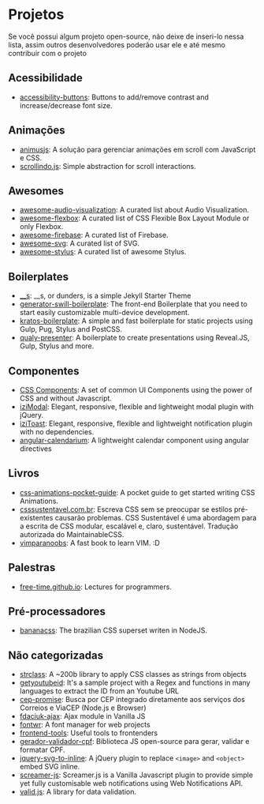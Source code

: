 # Projetos

Se você possui algum projeto open-source, não deixe de inseri-lo nessa lista, assim outros desenvolvedores poderão usar ele e até mesmo contribuir com o projeto

## Acessibilidade

* [accessibility-buttons](http://tiagoporto.github.io/accessibility-buttons/): Buttons to add/remove contrast and increase/decrease font size.

## Animações

* [animusjs](https://github.com/soutomario/animusjs): A solução para gerenciar animações em scroll com JavaScript e CSS.
* [scrollindo.js](https://github.com/afonsopacifer/scrollindo.js): Simple abstraction for scroll interactions.

## Awesomes

* [awesome-audio-visualization](https://github.com/willianjusten/awesome-audio-visualization): A curated list about Audio Visualization.
* [awesome-flexbox](https://github.com/afonsopacifer/awesome-flexbox): A curated list of CSS Flexible Box Layout Module or only Flexbox.
* [awesome-firebase](https://github.com/afonsopacifer/awesome-firebase): A curated list of Firebase.
* [awesome-svg](https://github.com/willianjusten/awesome-svg): A curated list of SVG.
* [awesome-stylus](https://github.com/diogomoretti/awesome-stylus): A curated list of awesome Stylus.

## Boilerplates

* [__s](https://github.com/woliveiras/__s): __s, or dunders, is a simple Jekyll Starter Theme
* [generator-swill-boilerplate](https://github.com/tiagoporto/generator-swill-boilerplate): The front-end Boilerplate that you need to start easily customizable multi-device development.
* [kratos-boilerplate](https://github.com/LFeh/kratos-boilerplate): A simple and fast boilerplate for static projects using Gulp, Pug, Stylus and PostCSS.
* [qualy-presenter](https://github.com/Qualy-org/qualy-presenter): A boilerplate to create presentations using Reveal.JS, Gulp, Stylus and more.

## Componentes

* [CSS Components](https://github.com/LFeh/css-components): A set of common UI Components using the power of CSS and without Javascript. 
* [iziModal](https://github.com/dolce/iziModal): Elegant, responsive, flexible and lightweight modal plugin with jQuery.
* [iziToast](https://github.com/dolce/iziToast): Elegant, responsive, flexible and lightweight notification plugin with no dependencies.
* [angular-calendarium](https://github.com/lazarofl/angular-calendarium): A lightweight calendar component using angular directives

## Livros

* [css-animations-pocket-guide](https://github.com/daliannyvieira/css-animations-pocket-guide): A pocket guide to get started writing CSS Animations.
* [csssustentavel.com.br](https://github.com/csssustentavel/csssustentavel.com.br): Escreva CSS sem se preocupar se estilos pré-existentes causarão problemas. CSS Sustentável é uma abordagem para a escrita de CSS modular, escalável e, claro, sustentável. Tradução autorizada do MaintainableCSS.
* [vimparanoobs](https://github.com/woliveiras/vimparanoobs): A fast book to learn VIM. :D

## Palestras 

* [free-time.github.io](https://github.com/free-time/free-time.github.io): Lectures for programmers.

## Pré-processadores

* [bananacss](https://github.com/bananacss/bananacss): The brazilian CSS superset writen in NodeJS.

## Não categorizadas

* [strclass](https://github.com/fdaciuk/): A ~200b library to apply CSS classes as strings from objects
* [getyoutubeid](https://github.com/soutomario/getyoutubeid):  It's a sample project with a Regex and functions in many languages to extract the ID from an Youtube URL
* [cep-promise](https://github.com/filipedeschamps/cep-promise): Busca por CEP integrado diretamente aos serviços dos Correios e ViaCEP (Node.js e Browser)
* [fdaciuk-ajax](https://github.com/fdaciuk/ajax): Ajax module in Vanilla JS
* [fontwr](https://github.com/raphaklaus/fontwr): A font manager for web projects
* [frontend-tools](https://github.com/LFeh/frontend-tools): Useful tools to frontenders
* [gerador-validador-cpf](https://github.com/tiagoporto/gerador-validador-cpf): Biblioteca JS open-source para gerar, validar e formatar CPF.
* [jquery-svg-to-inline](https://github.com/tiagoporto/jquery-svg-to-inline): A jQuery plugin to replace `<image>` and `<object>` embed SVG inline.
* [screamer-js](https://github.com/willianjusten/screamer-js): Screamer.js is a Vanilla Javascript plugin to provide simple yet fully customisable web notifications using Web Notifications API.
* [valid.js](https://github.com/dleitee/valid.js): A library for data validation.
